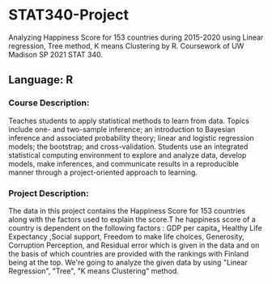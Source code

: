 # STAT340-Project


Analyzing Happiness Score for 153 countries during 2015-2020 using Linear regression, Tree method, K means Clustering by R. Coursework of UW Madison SP 2021 STAT 340.

## Language: R
### Course Description:
Teaches students to apply statistical methods to learn from data. Topics include one- and two-sample inference; an introduction to Bayesian inference and associated probability theory; linear and logistic regression models; the bootstrap; and cross-validation. Students use an integrated statistical computing environment to explore and analyze data, develop models, make inferences, and communicate results in a reproducible manner through a project-oriented approach to learning.

### Project Description:
The data in this project contains the Happiness Score for 153 countries along with the factors used to explain the score.T he happiness score of a country is dependent on the following factors : GDP per capita„ Healthy Life Expectancy ,Social support, Freedom to make life choices, Generosity, Corruption Perception, and Residual error which is given in the data and on the basis of which countries are provided with the rankings with Finland being at the top. We're going to analyze the given data by using "Linear Regression", "Tree", "K means Clustering" method.
